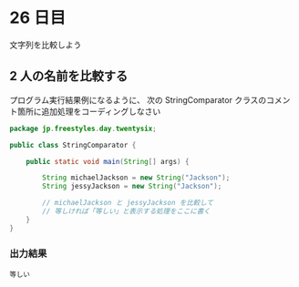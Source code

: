 # 26 日目

文字列を比較しよう

## 2 人の名前を比較する

プログラム実行結果例になるように、
次の StringComparator クラスのコメント箇所に追加処理をコーディングしなさい

```java
package jp.freestyles.day.twentysix;

public class StringComparator {

    public static void main(String[] args) {

        String michaelJackson = new String("Jackson");
        String jessyJackson = new String("Jackson");

        // michaelJackson と jessyJackson を比較して
        // 等しければ「等しい」と表示する処理をここに書く
    }
}
```

### 出力結果

```
等しい
```
